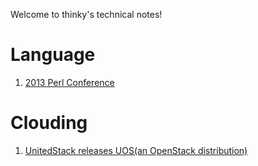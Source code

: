 Welcome to thinky's technical notes!

Language
==========
   1. [2013 Perl Conference](https://github.com/thinkhy/Notes-about-Tech/wiki/2013-Beijing-Perl-Workshop)

Clouding
===========
   1. [UnitedStack releases UOS(an OpenStack distribution)](https://github.com/thinkhy/Notes-about-Tech/wiki/Openstack-Introduction---131020)
